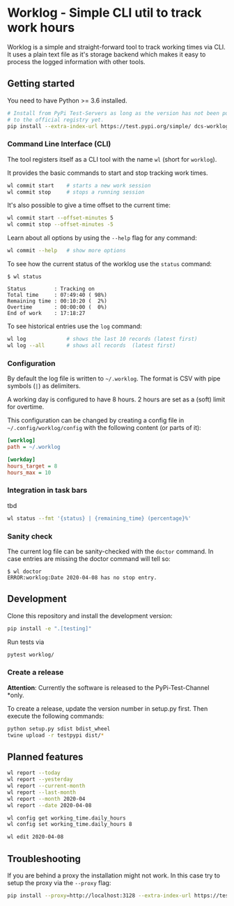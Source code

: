 # Worklog - Simple CLI util to track work hours

Worklog is a simple and straight-forward tool to track working times via CLI.
It uses a plain text file as it's storage backend which makes it easy to
process the logged information with other tools.

## Getting started

You need to have Python >= 3.6 installed.

```bash
# Install from PyPi Test-Servers as long as the version has not been published
# to the official registry yet.
pip install --extra-index-url https://test.pypi.org/simple/ dcs-worklog
```

### Command Line Interface (CLI)

The tool registers itself as a CLI tool with the name `wl` (short for
`worklog`).

It provides the basic commands to start and stop tracking work times.

```bash
wl commit start    # starts a new work session
wl commit stop     # stops a running session
```

It's also possible to give a time offset to the current time:

```bash
wl commit start --offset-minutes 5
wl commit stop --offset-minutes -5
```

Learn about all options by using the `--help` flag for any command:

```bash
wl commit --help   # show more options
```

To see how the current status of the worklog use the `status` command:

```
$ wl status

Status         : Tracking on
Total time     : 07:49:40 ( 98%)
Remaining time : 00:10:20 (  2%)
Overtime       : 00:00:00 (  0%)
End of work    : 17:18:27
```

To see historical entries use the `log` command:

```bash
wl log             # shows the last 10 records (latest first)
wl log --all       # shows all records  (latest first)
```

### Configuration

By default the log file is written to `~/.worklog`.
The format is CSV with pipe symbols (`|`) as delimiters.

A working day is configured to have 8 hours.
2 hours are set as a (soft) limit for overtime.

This configuration can be changed by creating a config file in `~/.config/worklog/config` with the following content (or parts of it):

```ini
[worklog]
path = ~/.worklog

[workday]
hours_target = 8
hours_max = 10
```

### Integration in task bars

tbd

```bash
wl status --fmt '{status} | {remaining_time} (percentage}%'
```

### Sanity check

The current log file can be sanity-checked with the `doctor` command.
In case entries are missing the doctor command will tell so:

```
$ wl doctor
ERROR:worklog:Date 2020-04-08 has no stop entry.
```

## Development

Clone this repository and install the development version:

```bash
pip install -e ".[testing]"
```

Run tests via

```bash
pytest worklog/
```

### Create a release

**Attention**: Currently the software is released to the PyPi-Test-Channel
*only.

To create a release, update the version number in setup.py first.
Then execute the following commands:

```bash
python setup.py sdist bdist_wheel
twine upload -r testpypi dist/*
```

## Planned features

```bash
wl report --today
wl report --yesterday
wl report --current-month
wl report --last-month
wl report --month 2020-04
wl report --date 2020-04-08

wl config get working_time.daily_hours
wl config set working_time.daily_hours 8

wl edit 2020-04-08
```

## Troubleshooting

If you are behind a proxy the installation might not work.
In this case try to setup the proxy via the `--proxy` flag:

```bash
pip install --proxy=http://localhost:3128 --extra-index-url https://test.pypi.org/simple/ dcs-worklog
```
